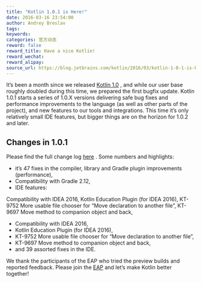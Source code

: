 ```yaml
---
title: "Kotlin 1.0.1 is Here!"
date: 2016-03-16 23:54:00
author: Andrey Breslav
tags:
keywords:
categories: 官方动态
reward: false
reward_title: Have a nice Kotlin!
reward_wechat:
reward_alipay:
source_url: https://blog.jetbrains.com/kotlin/2016/03/kotlin-1-0-1-is-here/
---
```


It’s been a month since we released  [Kotlin 1.0](http://blog.jetbrains.com/kotlin/2016/02/kotlin-1-0-released-pragmatic-language-for-jvm-and-android/) , and while our user base roughly doubled during this time, we prepared the first bugfix update.
Kotlin 1.0.1 starts a series of 1.0.X versions delivering safe bug fixes and performance improvements to the language (as well as other parts of the project), and new features to our tools and integrations. This time it’s only relatively small IDE features, but bigger things are on the horizon for 1.0.2 and later.
## Changes in 1.0.1

Please find the full change log  [here](https://github.com/JetBrains/kotlin/releases/tag/1.0.1) . Some numbers and highlights:

* it’s 47 fixes in the compiler, library and Gradle plugin improvements (performance),
* Compatibility with Gradle 2.12,
* IDE features:


Compatibility with IDEA 2016,
Kotlin Education Plugin (for IDEA 2016),
KT-9752 More usable file chooser for “Move declaration to another file”, 
KT-9697 Move method to companion object and back,
* Compatibility with IDEA 2016,
* Kotlin Education Plugin (for IDEA 2016),
* KT-9752 More usable file chooser for “Move declaration to another file”,
* KT-9697 Move method to companion object and back,
* and 39 assorted fixes in the IDE.

We thank the participants of the EAP who tried the preview builds and reported feedback. Please join the  [EAP](https://discuss.kotlinlang.org/t/kotlin-1-0-1-eap/1525)  and let’s make Kotlin better together!
